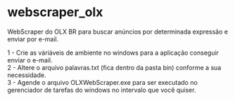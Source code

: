 # webscraper_olx
WebScraper do OLX BR para buscar anúncios por determinada expressão e enviar por e-mail.</br>

1 - Crie as váriáveis de ambiente no windows para a aplicação conseguir enviar o e-mail.</br>
2 - Altere o arquivo palavras.txt (fica dentro da pasta bin) conforme a sua necessidade. </br>
3 - Agende o arquivo OLXWebScraper.exe para ser executado no gerenciador de tarefas do windows no intervalo que você quiser.</br>